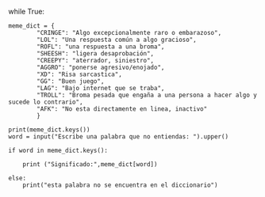 
while True:
    
    meme_dict = {
            "CRINGE": "Algo excepcionalmente raro o embarazoso",
            "LOL": "Una respuesta común a algo gracioso",
            "ROFL": "una respuesta a una broma",
            "SHEESH": "ligera desaprobación",
            "CREEPY": "aterrador, siniestro",
            "AGGRO": "ponerse agresivo/enojado",
            "XD": "Risa sarcastica",
            "GG": "Buen juego",
            "LAG": "Bajo internet que se traba",
            "TROLL": "Broma pesada que engaña a una persona a hacer algo y sucede lo contrario",
            "AFK": "No esta directamente en linea, inactivo"
            }
    
    print(meme_dict.keys())
    word = input("Escribe una palabra que no entiendas: ").upper()

    if word in meme_dict.keys():
        
        print ("Significado:",meme_dict[word])
        
    else:
        print("esta palabra no se encuentra en el diccionario")

